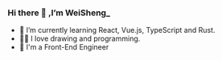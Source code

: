 ### Hi there 👋 ,I’m  WeiSheng_


- 🤔  I’m currently learning React, Vue.js, TypeScript and Rust.
- 🧑‍🎨  I love drawing and programming.
- 🔭  I'm a Front-End Engineer






<!--
**WeiShengv99/WeiShengv99** is a ✨ _special_ ✨ repository because its `README.md` (this file) appears on your GitHub profile.

Here are some ideas to get you started:

- 🔭 I’m currently working on ...
- 🌱 I’m currently learning ...
- 👯 I’m looking to collaborate on ...
- 🤔 I’m looking for help with ...
- 💬 Ask me about ...
- 📫 How to reach me: ...
- 😄 Pronouns: ...
- ⚡ Fun fact: ...
-->
